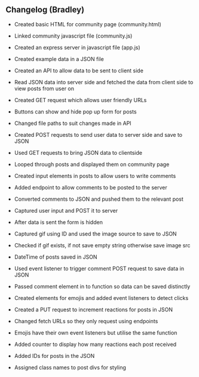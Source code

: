 ## Changelog (Bradley)

- Created basic HTML for community page (community.html)
- Linked community javascript file (community.js)
- Created an express server in javascript file (app.js)
- Created example data in a JSON file
- Created an API to allow data to be sent to client side
- Read JSON data into server side and fetched the data from client side to view posts from user on

- Created GET request which allows user friendly URLs
- Buttons can show and hide pop up form for posts
- Changed file paths to suit changes made in API
- Created POST requests to send user data to server side and save to JSON
- Used GET requests to bring JSON data to clientside
- Looped through posts and displayed them on community page
- Created input elements in posts to allow users to write comments
- Added endpoint to allow comments to be posted to the server
- Converted comments to JSON and pushed them to the relevant post
- Captured user input and POST it to server
- After data is sent the form is hidden
- Captured gif using ID and used the image source to save to JSON
- Checked if gif exists, if not save empty string otherwise save image src
- DateTime of posts saved in JSON
- Used event listener to trigger comment POST request to save data in JSON
- Passed comment element in to function so data can be saved distinctly
- Created elements for emojis and added event listeners to detect clicks
- Created a PUT request to increment reactions for posts in JSON
- Changed fetch URLs so they only request using endpoints 
- Emojis have their own event listeners but utilise the same function
- Added counter to display how many reactions each post received
- Added IDs for posts in the JSON
- Assigned class names to post divs for styling
